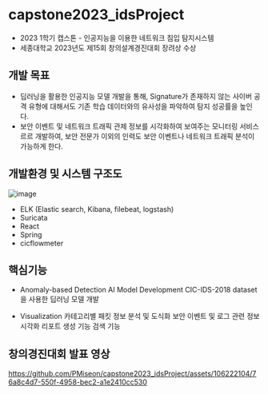# capstone2023_idsProject
- 2023 1학기 캡스톤 - 인공지능을 이용한 네트워크 침입 탐지시스템
- 세종대학교 2023년도 제15회 창의설계경진대회 장려상 수상

## 개발 목표
- 딥러닝을 활용한 인공지능 모델 개발을 통해, Signature가 존재하지 않는 사이버 공격 유형에 대해서도 기존 학습 데이터와의 유사성을 파악하여 탐지 성공률을 높인다.
- 보안 이벤트 및 네트워크 트래픽 관제 정보를 시각화하여 보여주는 모니터링 서비스르르 개발하여, 보안 전문가 이외의 인력도 보안 이벤트나 네트워크 트래픽 분석이 가능하게 한다.

## 개발환경 및 시스템 구조도 
![image](https://github.com/PMiseon/capstone2023_idsProject/assets/106222104/85872f7b-6229-4744-8aeb-a09b6195835f)
- ELK (Elastic search, Kibana, filebeat, logstash) 
- Suricata 
- React 
- Spring
- cicflowmeter

## 핵심기능 
- Anomaly-based Detection AI Model Development
  CIC-IDS-2018 dataset을 사용한 딥러닝 모델 개발

- Visualization
  카테고리별 패킷 정보 분석 및 도식화
  보안 이벤트 및 로그 관련 정보 시각화
  리포트 생성 기능
  검색 기능


## 창의경진대회 발표 영상
https://github.com/PMiseon/capstone2023_idsProject/assets/106222104/76a8c4d7-550f-4958-bec2-a1e2410cc530
